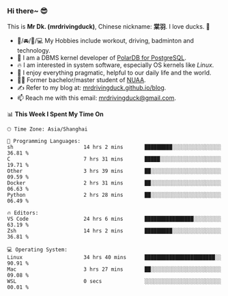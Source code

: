 ### Hi there~ 😎

This is **Mr Dk. (mrdrivingduck)**, Chinese nickname: **棠羽**. I love ducks. 🦆

- 💪/🚘/🏸/💻 My Hobbies include workout, driving, badminton and technology.
- 🍊 I am a DBMS kernel developer of [PolarDB for PostgreSQL](https://github.com/ApsaraDB/PolarDB-for-PostgreSQL).
- 🔥 I am interested in system software, especially OS kernels like *Linux*.
- 🔧 I enjoy everything pragmatic, helpful to our daily life and the world.
- 👨‍🎓 Former bachelor/master student of [NUAA](https://en.wikipedia.org/wiki/Nanjing_University_of_Aeronautics_and_Astronautics).
- ✍ Refer to my blog at: [mrdrivingduck.github.io/blog](https://mrdrivingduck.github.io/blog/).
- 📫 Reach me with this email: [mrdrivingduck@gmail.com](mailto:mrdrivingduck@gmail.com).

<!--START_SECTION:waka-->
📊 **This Week I Spent My Time On** 

```text
🕑︎ Time Zone: Asia/Shanghai

💬 Programming Languages: 
sh                       14 hrs 2 mins       █████████░░░░░░░░░░░░░░░░   36.81 % 
C                        7 hrs 31 mins       █████░░░░░░░░░░░░░░░░░░░░   19.71 % 
Other                    3 hrs 39 mins       ██░░░░░░░░░░░░░░░░░░░░░░░   09.59 % 
Docker                   2 hrs 31 mins       ██░░░░░░░░░░░░░░░░░░░░░░░   06.63 % 
Python                   2 hrs 28 mins       ██░░░░░░░░░░░░░░░░░░░░░░░   06.49 % 

🔥 Editors: 
VS Code                  24 hrs 6 mins       ████████████████░░░░░░░░░   63.19 % 
Zsh                      14 hrs 2 mins       █████████░░░░░░░░░░░░░░░░   36.81 % 

💻 Operating System: 
Linux                    34 hrs 40 mins      ███████████████████████░░   90.91 % 
Mac                      3 hrs 27 mins       ██░░░░░░░░░░░░░░░░░░░░░░░   09.08 % 
WSL                      0 secs              ░░░░░░░░░░░░░░░░░░░░░░░░░   00.01 % 
```


<!--END_SECTION:waka-->

<!-- ![Mr Dk.'s GitHub Stats](https://github-readme-stats.vercel.app/api?username=mrdrivingduck&count_private&show_icons=true&theme=buefy) -->

<!-- ![Most Used Languages](https://github-readme-stats.vercel.app/api/top-langs/?username=mrdrivingduck&exclude_repo=mips32-CPU,snort-tcp-socket&theme=buefy&layout=compact&langs_count=10) -->


<!--
**mrdrivingduck/mrdrivingduck** is a ✨ _special_ ✨ repository because its `README.md` (this file) appears on your GitHub profile.

Here are some ideas to get you started:

- 🔭 I’m currently working on ...
- 🌱 I’m currently learning ...
- 👯 I’m looking to collaborate on ...
- 🤔 I’m looking for help with ...
- 💬 Ask me about ...
- 📫 How to reach me: ...
- 😄 Pronouns: ...
- ⚡ Fun fact: ...
-->
